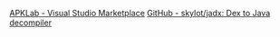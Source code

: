 [APKLab - Visual Studio Marketplace](https://marketplace.visualstudio.com/items?itemName=Surendrajat.apklab)
[GitHub - skylot/jadx: Dex to Java decompiler](https://github.com/skylot/jadx)